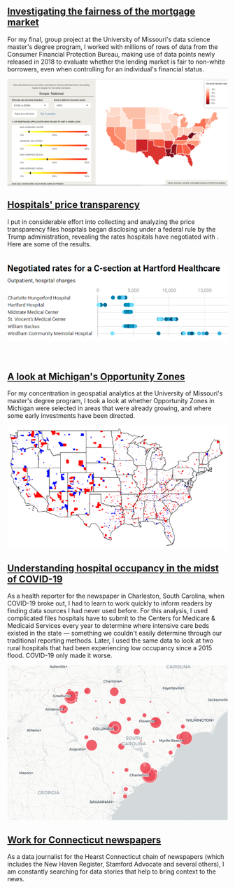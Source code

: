 ## <a href="https://marykwild.github.io/capstone/">Investigating the fairness of the mortgage market</a>
For my final, group project at the University of Missouri's data science master's degree program, I worked with millions of rows of data from the Consumer Financial Protection Bureau, making use of data points newly released in 2018 to evaluate whether the lending market is fair to non-white borrowers, even when controlling for an individual's financial status. 

![This is an image](/assets/images/shinyappscreenshot.png)

## <a href="https://marykwild.github.io/pricetransparency">Hospitals' price transparency</a>
I put in considerable effort into collecting and analyzing the price transparency files hospitals began disclosing under a federal rule by the Trump administration, revealing the rates hospitals have negotiated with . Here are some of the results.
<br>
<br>
<br>
![This is an image](/assets/images/transparency_thumb.png)
<br>
<br>
<br>
## <a href="https://marykwild.github.io/opzones/">A look at Michigan's Opportunity Zones</a>
For my concentration in geospatial analytics at the University of Missouri's master's degree program, I took a look at whether Opportunity Zones in Michigan were selected in areas that were already growing, and where some early investments have been directed.

![This is an image](/assets/images/all_opzones.png)

## <a href="https://marykwild.github.io/hospitaloccupancy/">Understanding hospital occupancy in the midst of COVID-19</a>
As a health reporter for the newspaper in Charleston, South Carolina, when COVID-19 broke out, I had to learn to work quickly to inform readers by finding data sources I had never used before. For this analysis, I used complicated files hospitals have to submit to the Centers for Medicare & Medicaid Services every year to determine where intensive care beds existed in the state — something we couldn't easily determine through our traditional reporting methods. Later, I used the same data to look at two rural hospitals that had been experiencing low occupancy since a 2015 flood. COVID-19 only made it worse.

![This is an image](/assets/images/occupancy_thumb.png)

## <a href="https://marykwild.github.io/ctgraphs/">Work for Connecticut newspapers</a>
As a data journalist for the Hearst Connecticut chain of newspapers (which includes the New Haven Register, Stamford Advocate and several others), I am constantly searching for data stories that help to bring context to the news.
